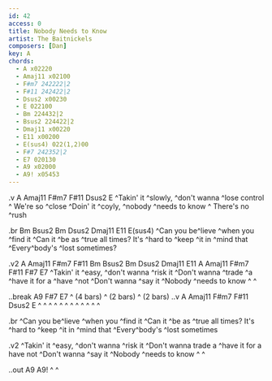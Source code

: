 ```yaml
---
id: 42
access: 0
title: Nobody Needs to Know
artist: The Baitnickels
composers: [Dan]
key: A
chords:
  - A x02220
  - Amaj11 x02100
  - F#m7 242222|2
  - F#11 242422|2
  - Dsus2 x00230
  - E 022100
  - Bm 224432|2
  - Bsus2 224422|2
  - Dmaj11 x00220
  - E11 x00200
  - E(sus4) 022(1,2)00
  - F#7 242352|2
  - E7 020130
  - A9 x02000
  - A9! x05453
---
```


.v A Amaj11 F#m7 F#11 Dsus2 E
^Takin' it ^slowly, ^don't wanna ^lose control ^
We're so ^close 
^Doin' it ^coyly, ^nobody ^needs to know ^
There's no ^rush 

.br Bm Bsus2 Bm Dsus2 Dmaj11 E11 E(sus4)
^Can you be^lieve ^when you ^find it
^Can it ^be as ^true all times?
It's ^hard to ^keep ^it in ^mind that
^Every^body's ^lost sometimes?

.v2 A Amaj11 F#m7 F#11 Bm Bsus2 Bm Dsus2 Dmaj11 E11 A Amaj11 F#m7 F#11 F#7 E7
^Takin' it ^easy, ^don't wanna ^risk it
^Don't wanna ^trade ^a ^have it for a ^have ^not 
^Don't wanna ^say it
^Nobody ^needs to know ^ ^

..break A9 F#7 E7
^ (4 bars) ^ (2 bars) ^ (2 bars)
..v A Amaj11 F#m7 F#11 Dsus2 E
^ ^ ^ ^ ^ ^
^ ^ ^ ^ ^ ^

.br
^Can you be^lieve ^when you ^find it
^Can it ^be as ^true all times?
It's ^hard to ^keep ^it in ^mind that
^Every^body's ^lost sometimes

.v2
^Takin' it ^easy, ^don't wanna ^risk it
^Don't wanna trade a ^have it for a have not
^Don't wanna ^say it
^Nobody ^needs to know ^ ^

..out A9 A9!
^ ^ 